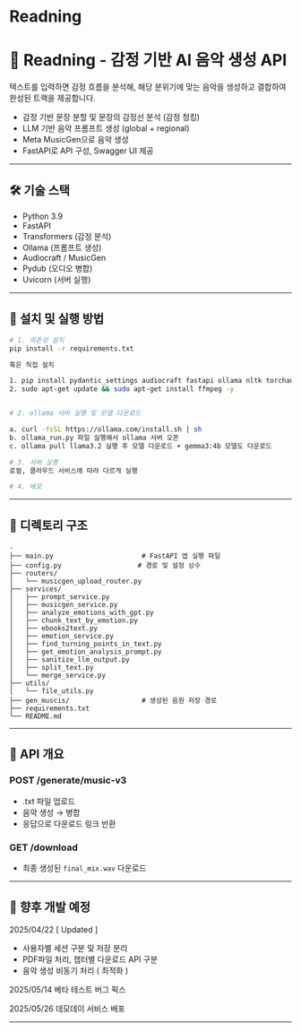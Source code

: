 # Readning
# 🎵 Readning - 감정 기반 AI 음악 생성 API

텍스트를 입력하면 감정 흐름을 분석해, 해당 분위기에 맞는 음악을 생성하고 결합하여 완성된 트랙을 제공합니다.

- 감정 기반 문장 분할 및 문장의 감정선 분석 (감정 청킹)
- LLM 기반 음악 프롬프트 생성 (global + regional)
- Meta MusicGen으로 음악 생성
- FastAPI로 API 구성, Swagger UI 제공

---

## 🛠 기술 스택

- Python 3.9
- FastAPI
- Transformers (감정 분석)
- Ollama (프롬프트 생성)
- Audiocraft / MusicGen
- Pydub (오디오 병합)
- Uvicorn (서버 실행)

---

## 🚀 설치 및 실행 방법

```bash
# 1. 의존성 설치
pip install -r requirements.txt

혹은 직접 설치

1. pip install pydantic_settings audiocraft fastapi ollama nltk torchaudio numpy==1.26.3
2. sudo apt-get update && sudo apt-get install ffmpeg -y


# 2. ollama 서버 실행 및 모델 다운로드

a. curl -fsSL https://ollama.com/install.sh | sh
b. ollama_run.py 파일 실행해서 ollama 서버 오픈
c. ollama pull llama3.2 실행 후 모델 다운로드 + gemma3:4b 모델도 다운로드

# 3. 서버 실행
로컬, 클라우드 서비스에 따라 다르게 실행

# 4. 배포
```

---

## 📂 디렉토리 구조

```
.
├── main.py                      # FastAPI 앱 실행 파일
├── config.py                   # 경로 및 설정 상수
├── routers/
│   └── musicgen_upload_router.py
├── services/
│   ├── prompt_service.py
│   ├── musicgen_service.py
│   ├── analyze_emotions_with_gpt.py
│   ├── chunk_text_by_emotion.py
│   ├── ebooks2text.py
│   ├── emotion_service.py
│   ├── find_turning_points_in_text.py
│   ├── get_emotion_analysis_prompt.py
│   ├── sanitize_llm_output.py
│   ├── split_text.py
│   └── merge_service.py
├── utils/
│   └── file_utils.py
├── gen_muscis/                  # 생성된 음원 저장 경로
├── requirements.txt
└── README.md
```

---

## 📡 API 개요

### POST /generate/music-v3
- .txt 파일 업로드
- 음악 생성 → 병합
- 응답으로 다운로드 링크 반환

### GET /download
- 최종 생성된 `final_mix.wav` 다운로드

---

## 🔮 향후 개발 예정
2025/04/22 [ Updated ]
- 사용자별 세션 구분 및 저장 분리
- PDF파일 처리, 챕터별 다운로드 API 구분
- 음악 생성 비동기 처리 ( 최적화 ) 

2025/05/14 
베타 테스트
버그 픽스

2025/05/26
데모데이 서비스 배포

---



